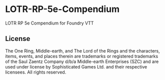 # LOTR-RP-5e-Compendium
LOTR RP 5e Compendium for Foundry VTT

## License
The One Ring, Middle-­earth, and The Lord of the Rings and the characters, items, events, and places therein are trademarks or registered trademarks of the Saul Zaentz Company d/b/a Middle-­earth Enterprises (SZC) and are used under license by Sophisticated Games Ltd. and their respective licensees. All rights reserved.
